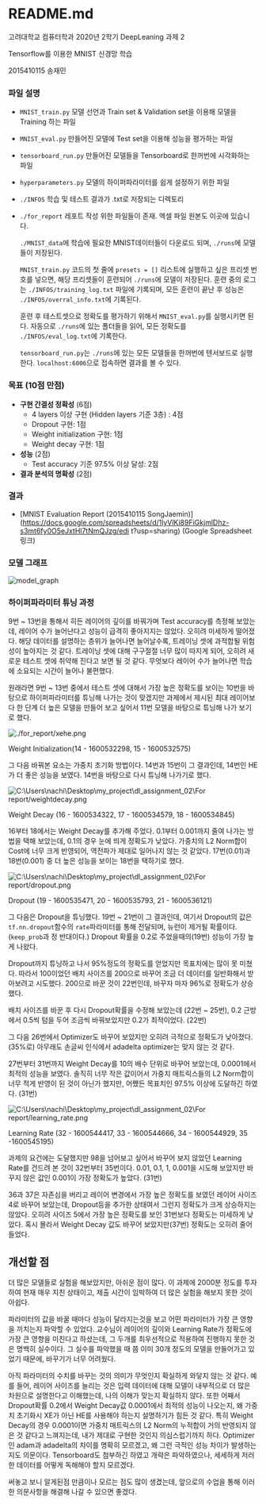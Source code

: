 # README.md

고려대학교 컴퓨터학과 2020년 2학기 DeepLeaning 과제 2

Tensorflow를 이용한 MNIST 신경망 학습

2015410115 송재민

### 파일 설명

- `MNIST_train.py` 모델 선언과 Train set & Validation set을 이용해 모델을 Training 하는 파일
- `MNIST_eval.py` 만들어진 모델에 Test set을 이용해 성능을 평가하는 파일
- `tensorboard_run.py` 만들어진 모델들을 Tensorboard로 한꺼번에 시각화하는 파일
- `hyperparameters.py` 모델의 하이퍼파라미터를 쉽게 설정하기 위한 파일
- `./INFOS` 학습 및 테스트 결과가 .txt로 저장되는 디렉토리
- `./for_report` 레포트 작성 위한 파일들이 존재. 엑셀 파일 원본도 이곳에 있습니다.

  `./MNIST_data`에 학습에 필요한 MNIST데이터들이 다운로드 되며, `./runs`에 모델들이 저장된다.

  `MNIST_train.py` 코드의 첫 줄에 `presets = []` 리스트에 실행하고 싶은 프리셋 번호를 넣으면, 해당 프리셋들이 훈련되어 `./runs`에 모델이 저장된다. 훈련 중의 로그는 `./INFOS/training_log.txt` 파일에 기록되며, 모든 훈련이 끝난 후 성능은 `./INFOS/overral_info.txt`에 기록된다.

  훈련 후 테스트셋으로 정확도를 평가하기 위해서 `MNIST_eval.py`를 실행시키면 된다. 자동으로 `./runs`에 있는 폴더들을 읽어, 모든 정확도를 `./INFOS/eval_log.txt`에 기록한다.

  `tensorboard_run.py`는 `./runs`에 있는 모든 모델들을 한꺼번에 텐서보드로 실행한다. `localhost:6006`으로 접속하면 결과를 볼 수 있다.

### 목표 (10점 만점)

- **구현 간결성 정확성** (6점)
    - 4 layers 이상 구현 (Hidden layers 기준 3층) : 4점
    - Dropout 구현: 1점
    - Weight initialization 구현: 1점
    - Weight decay 구현: 1점
- **성능** (2점)
    - Test accuracy 기준 97.5% 이상 달성: 2점
- **결과 분석의 명확성** (2점)

### 결과

- [MNIST Evaluation Report (2015410115 SongJaemin)](https://docs.google.com/spreadsheets/d/1lyVlKi89FiGkjmlDhz-s3mt6fy0O5eJxtHl7tNmQJzg/edi t?usp=sharing) (Google Spreadsheet 링크)

### 모델 그래프

![model_graph](C:\Users\nachi\Desktop\my_project\dl_assignment_02\for_report\model_graph.png)

### 하이퍼파라미터 튜닝 과정

  9번 ~ 13번을 통해서 히든 레이어의 깊이를 바꿔가며 Test accuracy를 측정해 보았는데, 레이어 수가 늘어난다고 성능이 급격히 좋아지지는 않았다. 오히려 미세하게 떨어졌다. 해당 데이터를 설명하는 층위가 늘어나면 늘어날수록, 트레이닝 셋에 과적합될 위험성이 높아지는 것 같다. 트레이닝 셋에 대해 구구절절 너무 많이 따지게 되어, 오히려 새로운 테스트 셋에 취약해 진다고 보면 될 것 같다. 무엇보다 레이어 수가 늘어나면 학습에 소요되는 시간이 늘어나 불편했다.

  원래라면 9번 ~ 13번 중에서 테스트 셋에 대해서 가장 높은 정확도를 보이는 10번을 바탕으로 하이퍼파라미터를 튜닝해 나가는 것이 맞겠지만 과제에서 제시된 최대 레이어보다 한 단계 더 높은 모델을 만들어 보고 싶어서 11번 모델을 바탕으로 튜닝해 나가 보기로 했다.

![./for_report/xehe.png](./for_report/xehe.png)

Weight Initialization(14 - 1600532298, 15 - 1600532575)

  그 다음 바꿔본 요소는 가중치 초기화 방법이다. 14번과 15번이 그 결과인데, 14번인 HE가 더 좋은 성능을 보였다. 14번을 바탕으로 다시 튜닝해 나가기로 했다.

![C:\Users\nachi\Desktop\my_project\dl_assignment_02\For report/weightdecay.png](./for_report/weightdecay.png)

Weight Decay (16 - 1600534322, 17 - 1600534579, 18 - 1600534845)

  16부터 18에서는 Weight Decay를 추가해 주었다. 0.1부터 0.001까지 줄여 나가는 방법을 택해 보았는데, 0.1의 경우 눈에 띄게 정확도가 낮았다. 가중치의 L2 Norm합이 Cost에 너무 크게 반영되어, 역전파가 제대로 일어나지 않는 것 같았다. 17번(0.01)과 18번(0.001) 중 더 높은 성능을 보이는 18번을 택하기로 했다.

![C:\Users\nachi\Desktop\my_project\dl_assignment_02\For report/dropout.png](./for_report/dropout.png)

Dropout (19 - 1600535471, 20 - 1600535793, 21 - 1600536121)

  그 다음은 Dropout을 튜닝했다. 19번 ~ 21번이 그 결과인데, 여기서 Dropout의 값은 `tf.nn.dropout`함수의 `rate`파라미터를 통해 전달되며, 뉴런이 제거될 확률이다. (`keep_prob`과 정 반대이다.) Dropout 확률을 0.2로 주었을때의(19번) 성능이 가장 높게 나왔다.

  Dropout까지 튜닝하고 나서 95%정도의 정확도를 얻었지만 목표치에는 많이 못 미쳤다. 따라서 100이었던 배치 사이즈를 200으로 바꾸어 조금 더 데이터를 일반화해서 받아보려고 시도했다. 200으로 바꾼 것이 22번인데, 바꾸자 마자 96%로 정확도가 상승했다.

  배치 사이즈를 바꾼 후 다시 Dropout확률을 수정해 보았는데 (22번 ~ 25번), 0.2 근방에서 0.5씩 텀을 두어 조금씩 바꿔보았지만 0.2가 최적이었다. (22번)

  그 다음 26번에서 Optimizer도 바꾸어 보았지만 오히려 극적으로 정확도가 낮아졌다. (35%로) 아무래도 손글씨 인식에서 adadelta optimizer는 맞지 않는 것 같다.

  27번부터 31번까지 Weight Decay를 10의 배수 단위로 바꾸어 보았는데, 0.0001에서 최적의 성능을 보였다. 솔직히 너무 작은 값이어서 가중치 매트릭스들의 L2 Norm합이 너무 적게 반영이 된 것이 아닌가 했지만, 어쨌든 목표치인 97.5% 이상에 도달하긴 하였다. (31번)

![C:\Users\nachi\Desktop\my_project\dl_assignment_02\For report/learning_rate.png](./for_report/learning_rate.png)

Learning Rate (32 - 1600544417, 33 - 1600544666, 34 - 1600544929, 35 -1600545195)

  과제의 요건에는 도달했지만 98을 넘어보고 싶어서 바꾸어 보지 않았던 Learning Rate를 건드려 본 것이 32번부터 35번이다. 0.01, 0.1, 1, 0.001을 시도해 보았지만 바꾸지 않은 값인 0.001이 가장 정확도가 높았다. (31번)

  36과 37은 자존심을 버리고 레이어 변경에서 가장 높은 정확도를 보였던 레이어 사이즈 4로 바꾸어 보았는데, Dropout등을 추가한 상태여서 그런지 정확도가 크게 상승하지는 않았다. 오히려 사이즈 5에서 가장 높은 정확도를 보인 31번보다 정확도는 미세하게 낮았다. 혹시 몰라서 Weight Decay 값도 바꾸어 보았지만(37번) 정확도는 오히려 줄어들었다.



## 개선할 점

  더 많은 모델들로 실험을 해보았지만, 아쉬운 점이 많다. 이 과제에 2000분 정도를 투자하여 현재 매우 지친 상태이고, 제출 시간이 임박하여 더 많은 실험을 해보지 못한 것이 아쉽다. 

  파라미터의 값을 바꿀 때마다 성능이 달라지는것을 보고 어떤 파라미터가 가장 큰 영향을 끼치는지 파악할 수 있었다. 교수님이 레이어의 깊이와 Learning Rate가 정확도에 가장 큰 영향을 미친다고 하셨는데, 그 두개를 최우선적으로 적용하여 진행하지 못한 것은 명백히 실수이다. 그 실수를 파악했을 때 쯤 이미 30개 정도의 모델을 만들어가고 있었기 때문에, 바꾸기가 너무 어려웠다.

  아직 파라미터의 수치를 바꾸는 것의 의미가 무엇인지 확실하게 와닿지 않는 것 같다. 예를 들어, 레이어 사이즈를 늘리는 것은 입력 데이터에 대해 모델이 내부적으로 더 많은 차원으로 설명한다고 이해했는데, 나의 이해가 맞는지 확실하지 않다. 또한 어째서 Dropout확률 0.2에서 Weight Decay값 0.0001에서 최적의 성능이 나오는지, 왜 가중치 초기화시 XE가 아닌 HE를 사용해야 하는지 설명하기가 힘든 것 같다. 특히 Weight Decay의 경우 0.0001이면 가중치 매트릭스의 L2 Norm의 누적합이 거의 반영되지 않은 것 같다고 느껴지는데, 내가 제대로 구현한 것인지 의심스럽기까지 하다. Optimizer인 adam과 adadelta의 차이를 명확히 모르겠고, 왜 그런 극적인 성능 차이가 발생하는지도 의문이다. Tensorboard도 첨부하긴 하였고 개략은 파악하였으나, 세세하게 저러한 데이터를 어떻게 독해해야 할지 모르겠다. 

  써놓고 보니 알게된점 만큼이나 모르는 점도 많이 생겼는데, 앞으로의 수업을 통해 이러한 의문사항을 해결해 나갈 수 있으면 좋겠다.



